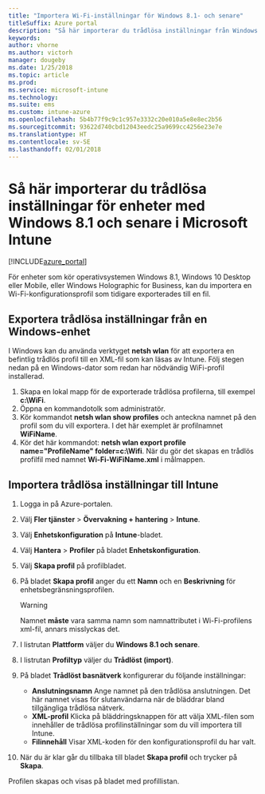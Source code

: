 ```yaml
---
title: "Importera Wi-Fi-inställningar för Windows 8.1- och senare"
titleSuffix: Azure portal
description: "Så här importerar du trådlösa inställningar från Windows till en trådlös Intune-profil.”"
keywords: 
author: vhorne
ms.author: victorh
manager: dougeby
ms.date: 1/25/2018
ms.topic: article
ms.prod: 
ms.service: microsoft-intune
ms.technology: 
ms.suite: ems
ms.custom: intune-azure
ms.openlocfilehash: 5b4b77f9c9c1c957e3332c20e010a5e8e8ec2b56
ms.sourcegitcommit: 93622d740cbd12043eedc25a9699cc4256e23e7e
ms.translationtype: HT
ms.contentlocale: sv-SE
ms.lasthandoff: 02/01/2018
---
```

# <a name="how-to-import-wi-fi-settings-for-windows-81-and-later-devices-in-microsoft-intune"></a>Så här importerar du trådlösa inställningar för enheter med Windows 8.1 och senare i Microsoft Intune

[!INCLUDE[azure_portal](./includes/azure_portal.md)]

För enheter som kör operativsystemen Windows 8.1, Windows 10 Desktop eller Mobile, eller Windows Holographic for Business, kan du importera en Wi-Fi-konfigurationsprofil som tidigare exporterades till en fil.

## <a name="export-wi-fi-settings-from-a-windows-device"></a>Exportera trådlösa inställningar från en Windows-enhet

I Windows kan du använda verktyget **netsh wlan** för att exportera en befintlig trådlös profil till en XML-fil som kan läsas av Intune. Följ stegen nedan på en Windows-dator som redan har nödvändig WiFi-profil installerad.
1. Skapa en lokal mapp för de exporterade trådlösa profilerna, till exempel **c:\WiFi**.
1. Öppna en kommandotolk som administratör.
1. Kör kommandot **netsh wlan show profiles** och anteckna namnet på den profil som du vill exportera. I det här exemplet är profilnamnet **WiFiName**.
1. Kör det här kommandot: **netsh wlan export profile name="ProfileName" folder=c:\Wifi**. När du gör det skapas en trådlös profilfil med namnet **Wi-Fi-WiFiName.xml** i målmappen.

## <a name="import-the-wi-fi-settings-into-intune"></a>Importera trådlösa inställningar till Intune

1. Logga in på Azure-portalen.
2. Välj **Fler tjänster** > **Övervakning + hantering** > **Intune**.
3. Välj **Enhetskonfiguration** på **Intune**-bladet.
2. Välj **Hantera** > **Profiler** på bladet **Enhetskonfiguration**.
3. Välj **Skapa profil** på profilbladet.
4. På bladet **Skapa profil** anger du ett **Namn** och en **Beskrivning** för enhetsbegränsningsprofilen.

   > [!WARNING]
   > Namnet **måste** vara samma namn som namnattributet i Wi-Fi-profilens xml-fil, annars misslyckas det.

5. I listrutan **Plattform** väljer du **Windows 8.1 och senare**.
6. I listrutan **Profiltyp** väljer du **Trådlöst (import)**.
7. På bladet **Trådlöst basnätverk** konfigurerar du följande inställningar:
    - **Anslutningsnamn** Ange namnet på den trådlösa anslutningen. Det här namnet visas för slutanvändarna när de bläddrar bland tillgängliga trådlösa nätverk.
    - **XML-profil** Klicka på bläddringsknappen för att välja XML-filen som innehåller de trådlösa profilinställningar som du vill importera till Intune.
    - **Filinnehåll** Visar XML-koden för den konfigurationsprofil du har valt.
8. När du är klar går du tillbaka till bladet **Skapa profil** och trycker på **Skapa**.

Profilen skapas och visas på bladet med profillistan.
